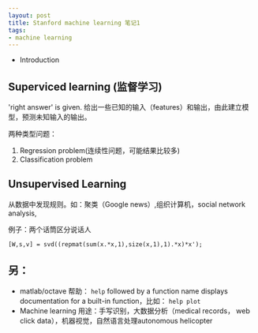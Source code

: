```yaml
---
layout: post
title: Stanford machine learning 笔记1
tags: 
- machine learning
---
```


* Introduction



## Superviced learning (监督学习)

'right answer' is given. 给出一些已知的输入（features）和输出，由此建立模型，预测未知输入的输出。

两种类型问题：
1. Regression problem(连续性问题，可能结果比较多)
2. Classification problem 


## Unsupervised Learning

从数据中发现规则。如：聚类（Google news）,组织计算机，social network analysis, 

例子：两个话筒区分说话人

    [W,s,v] = svd((repmat(sum(x.*x,1),size(x,1),1).*x)*x');
    
## 另：

* matlab/octave 帮助： `help` followed by a function name displays documentation for a built-in function，比如： `help plot`
* Machine learning 用途：手写识别，大数据分析（medical records， web click data），机器视觉，自然语言处理autonomous helicopter
    
